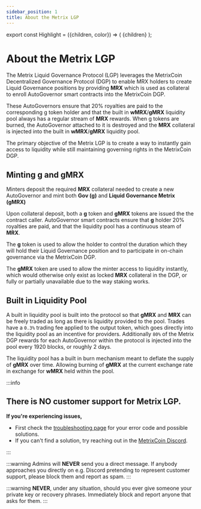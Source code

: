 ```yaml
---
sidebar_position: 1
title: About the Metrix LGP
---
```


export const Highlight = ({children, color}) => (
<span
style={{color}}>
{children}
</span>
);

# About the Metrix LGP

The Metrix Liquid Governance Protocol (LGP) leverages the MetrixCoin Decentralized Governance Protocol (DGP) to enable MRX holders to create Liquid Governance positions by providing <Highlight color="#bf96c6">**MRX**</Highlight> which is used as collateral to enroll AutoGovernor smart contracts into the MetrixCoin DGP.

These AutoGovernors ensure that 20% royalties are paid to the corresponding g token holder and that the built in <Highlight color="#bf96c6">**wMRX**</Highlight>/<Highlight color="#bf96c6">**gMRX**</Highlight> liquidity pool always has a regular stream of <Highlight color="#bf96c6">**MRX**</Highlight> rewards. When g tokens are burned, the AutoGovernor attached to it is destroyed and the <Highlight color="#bf96c6">**MRX**</Highlight> collateral is injected into the built in <Highlight color="#bf96c6">**wMRX**</Highlight>/<Highlight color="#bf96c6">**gMRX**</Highlight> liquidity pool.

The primary objective of the Metrix LGP is to create a way to instantly gain access to liquidity while still maintaining governing rights in the MetrixCoin DGP.

## Minting <Highlight color="#bf96c6">g</Highlight> and <Highlight color="#bf96c6">gMRX</Highlight>

Minters deposit the required <Highlight color="#bf96c6">**MRX**</Highlight> collateral needed to create a new AutoGovernor and mint both <Highlight color="#bf96c6">**Gov (g)**</Highlight> and <Highlight color="#bf96c6">**Liquid Governance Metrix (gMRX)**</Highlight>

Upon collateral deposit, both a <Highlight color="#bf96c6">**g**</Highlight> token and <Highlight color="#bf96c6">**gMRX**</Highlight> tokens are issued the the contract caller. AutoGovernor smart contracts ensure that <Highlight color="#bf96c6">**g**</Highlight> holder 20% royalties are paid, and that the liquidity pool has a continuous steam of <Highlight color="#bf96c6">**MRX**</Highlight>.

The <Highlight color="#bf96c6">**g**</Highlight> token is used to allow the holder to control the duration which they will hold their Liquid Governance position and to participate in on-chain governance via the MetrixCoin DGP.

The <Highlight color="#bf96c6">**gMRX**</Highlight> token are used to allow the minter access to liquidity instantly, which would otherwise only exist as locked <Highlight color="#bf96c6">**MRX**</Highlight> collateral in the DGP, or fully or partially unavailable due to the way staking works.

## Built in Liquidity Pool

A built in liquidity pool is built into the protocol so that <Highlight color="#bf96c6">**gMRX**</Highlight> and <Highlight color="#bf96c6">**MRX**</Highlight> can be freely traded as long as there is liquidity provided to the pool. Trades have a `0.3%` trading fee applied to the output token, which goes directly into the liquidity pool as an incentive for providers. Additionally `80%` of the Metrix DGP rewards for each AutoGovernor within the protocol is injected into the pool every 1920 blocks, or roughly 2 days.

The liquidity pool has a built in burn mechanism meant to deflate the supply of <Highlight color="#bf96c6">**gMRX**</Highlight> over time. Allowing burning of <Highlight color="#bf96c6">**gMRX**</Highlight> at the current exchange rate in exchange for <Highlight color="#bf96c6">**wMRX**</Highlight> held within the pool.

:::info

## There is NO customer support for Metrix LGP.

**If you're experiencing issues,**

- First check the [troubleshooting page](/troubleshooting) for your error code and possible solutions.
- If you can't find a solution, try reaching out in the [MetrixCoin Discord](https://discord.com/invite/drp7Rc6NMB).

:::

:::warning
Admins will **NEVER** send you a direct message. If anybody approaches you directly on e.g. Discord pretending to represent customer support, please block them and report as spam.
:::

:::warning
**NEVER**, under any situation, should you ever give someone your private key or recovery phrases. Immediately block and report anyone that asks for them.
:::
